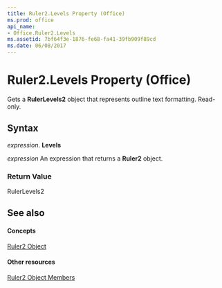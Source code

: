 ```yaml
---
title: Ruler2.Levels Property (Office)
ms.prod: office
api_name:
- Office.Ruler2.Levels
ms.assetid: 7bf64f3e-1876-fe68-fa41-39fb909f89cd
ms.date: 06/08/2017
---
```



# Ruler2.Levels Property (Office)

Gets a  **RulerLevels2** object that represents outline text formatting. Read-only.


## Syntax

 _expression_. **Levels**

 _expression_ An expression that returns a **Ruler2** object.


### Return Value

RulerLevels2


## See also


#### Concepts


[Ruler2 Object](ruler2-object-office.md)
#### Other resources


[Ruler2 Object Members](ruler2-members-office.md)

